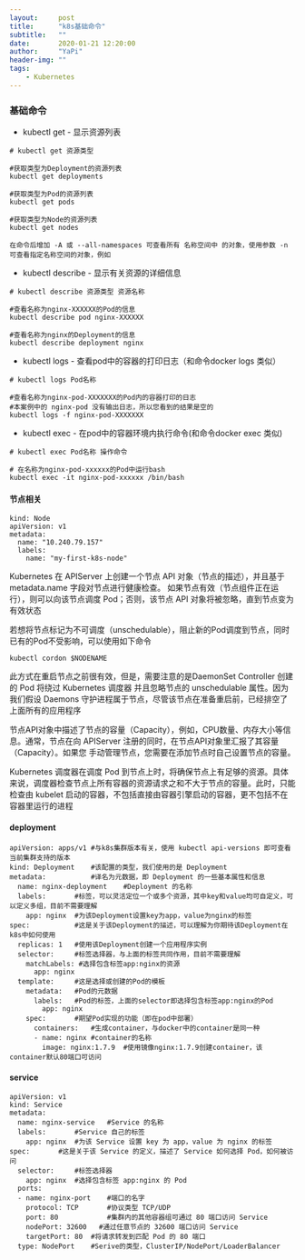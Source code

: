 ```yaml
---
layout:     post
title:      "k8s基础命令"
subtitle:   ""
date:       2020-01-21 12:20:00
author:     "YaPi"
header-img: ""
tags:
    - Kubernetes
---
```


### 基础命令

- kubectl get - 显示资源列表

```text
# kubectl get 资源类型

#获取类型为Deployment的资源列表
kubectl get deployments

#获取类型为Pod的资源列表
kubectl get pods

#获取类型为Node的资源列表
kubectl get nodes

在命令后增加 -A 或 --all-namespaces 可查看所有 名称空间中 的对象，使用参数 -n 可查看指定名称空间的对象，例如
```

- kubectl describe - 显示有关资源的详细信息

```text
# kubectl describe 资源类型 资源名称

#查看名称为nginx-XXXXXX的Pod的信息
kubectl describe pod nginx-XXXXXX	

#查看名称为nginx的Deployment的信息
kubectl describe deployment nginx
```

- kubectl logs - 查看pod中的容器的打印日志（和命令docker logs 类似）

```text
# kubectl logs Pod名称

#查看名称为nginx-pod-XXXXXXX的Pod内的容器打印的日志
#本案例中的 nginx-pod 没有输出日志，所以您看到的结果是空的
kubectl logs -f nginx-pod-XXXXXXX
```

- kubectl exec - 在pod中的容器环境内执行命令(和命令docker exec 类似)

```text
# kubectl exec Pod名称 操作命令

# 在名称为nginx-pod-xxxxxx的Pod中运行bash
kubectl exec -it nginx-pod-xxxxxx /bin/bash
```


#### 节点相关
```text
kind: Node
apiVersion: v1
metadata:
  name: "10.240.79.157"
  labels:
    name: "my-first-k8s-node"
```
Kubernetes 在 APIServer 上创建一个节点 API 对象（节点的描述），并且基于 metadata.name 字段对节点进行健康检查。
如果节点有效（节点组件正在运行），则可以向该节点调度 Pod；否则，该节点 API 对象将被忽略，直到节点变为有效状态

若想将节点标记为不可调度（unschedulable），阻止新的Pod调度到节点，同时已有的Pod不受影响，可以使用如下命令

```text
kubectl cordon $NODENAME
```

此方式在重启节点之前很有效，但是，需要注意的是DaemonSet Controller 创建的 Pod 将绕过 Kubernetes 调度器
并且忽略节点的 unschedulable 属性。因为我们假设 Daemons 守护进程属于节点，尽管该节点在准备重启前，已经排空了上面所有的应用程序


节点API对象中描述了节点的容量（Capacity），例如，CPU数量、内存大小等信息。通常，节点在向 APIServer 注册的同时，在节点API对象里汇报了其容量（Capacity）。如果您 手动管理节点，您需要在添加节点时自己设置节点的容量。

Kubernetes 调度器在调度 Pod 到节点上时，将确保节点上有足够的资源。具体来说，调度器检查节点上所有容器的资源请求之和不大于节点的容量。此时，只能检查由 kubelet 启动的容器，不包括直接由容器引擎启动的容器，更不包括不在容器里运行的进程



#### deployment

```text
apiVersion: apps/v1	#与k8s集群版本有关，使用 kubectl api-versions 即可查看当前集群支持的版本
kind: Deployment	#该配置的类型，我们使用的是 Deployment
metadata:	        #译名为元数据，即 Deployment 的一些基本属性和信息
  name: nginx-deployment	#Deployment 的名称
  labels:	    #标签，可以灵活定位一个或多个资源，其中key和value均可自定义，可以定义多组，目前不需要理解
    app: nginx	#为该Deployment设置key为app，value为nginx的标签
spec:	        #这是关于该Deployment的描述，可以理解为你期待该Deployment在k8s中如何使用
  replicas: 1	#使用该Deployment创建一个应用程序实例
  selector:	    #标签选择器，与上面的标签共同作用，目前不需要理解
    matchLabels: #选择包含标签app:nginx的资源
      app: nginx
  template:	    #这是选择或创建的Pod的模板
    metadata:	#Pod的元数据
      labels:	#Pod的标签，上面的selector即选择包含标签app:nginx的Pod
        app: nginx
    spec:	    #期望Pod实现的功能（即在pod中部署）
      containers:	#生成container，与docker中的container是同一种
      - name: nginx	#container的名称
        image: nginx:1.7.9	#使用镜像nginx:1.7.9创建container，该container默认80端口可访问
```

#### service

```text
apiVersion: v1
kind: Service
metadata:
  name: nginx-service	#Service 的名称
  labels:     	#Service 自己的标签
    app: nginx	#为该 Service 设置 key 为 app，value 为 nginx 的标签
spec:	    #这是关于该 Service 的定义，描述了 Service 如何选择 Pod，如何被访问
  selector:	    #标签选择器
    app: nginx	#选择包含标签 app:nginx 的 Pod
  ports:
  - name: nginx-port	#端口的名字
    protocol: TCP	    #协议类型 TCP/UDP
    port: 80	        #集群内的其他容器组可通过 80 端口访问 Service
    nodePort: 32600   #通过任意节点的 32600 端口访问 Service
    targetPort: 80	#将请求转发到匹配 Pod 的 80 端口
  type: NodePort	#Serive的类型，ClusterIP/NodePort/LoaderBalancer
```